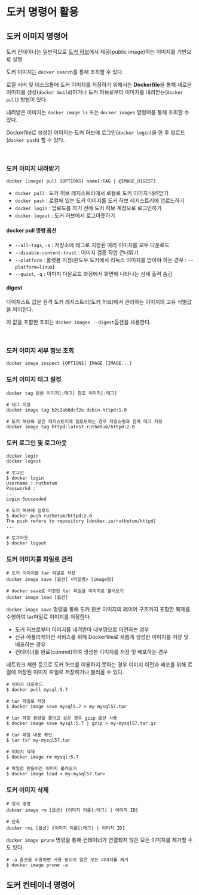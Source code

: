 # 도커 명령어 활용
## 도커 이미지 명령어

도커 컨테이너는 일반적으로 [도커 허브](https://hub.docker.com)에서 제공(public image)하는 이미지를 기반으로 실행

도커 이미지는 `docker search`를 통해 조히할 수 있다.

로컬 서버 및 데스크톱에 도커 이미지를 저장하기 위해서는 **Dockerfile**을 통해 새로운 이미지를 생성(`docker build`)하거나 도커 허브로부터 이미지를 내려받는(`docker pull`) 방법이 있다.

내려받은 이미지는 `docker image ls` 또는 `docker images` 명령어를 통해 조회할 수 있다.

Dockerfile로 생성된 이미지는 도커 허브에 로그인(`docker login`)을 한 후 업로드(`docker push`) 할 수 있다.

<br>

### 도커 이미지 내려받기
```console
docker [image] pull [OPTIONS] name[:TAG | @IMAGE_DIGEST]
```

- `docker pull` : 도커 허브 레지스트리에서 로컬로 도커 이미지 내려받기
- `docker push` : 로컬에 있는 도커 이미지를 도커 허브 레지스트리에 업로드하기
- `docker login` : 업로드를 하기 전에 도커 허브 계정으로 로그인하기
- `docker logout` : 도커 허브에서 로그아웃하기

#### docker pull 명령 옵션
- `--all-tags`, `-a` : 저장소에 태그로 지정된 여러 이미지를 모두 다운로드
- `--disable-content-trust` : 이미지 검증 작업 건너뛰기
- `--platform` : 플랫폼 지정(윈도우 도커에서 리눅스 이미지를 받아야 하는 경우 : `--platform=linux`)
- `--quiet`, `-q` : 이미지 다운로드 과정에서 화면에 나타나는 상세 출력 숨김

#### digest
다이제스트 값은 원격 도커 레지스트리(도커 허브)에서 관리하는 이미지의 고유 식별값을 의미한다.

이 값을 포함한 조회는 `docker images --digest`옵션을 사용한다.

<br>

### 도커 이미지 세부 정보 조회
```console
docker image inspect [OPTIONS] IMAGE [IMAGE...]
```

### 도커 이미지 태그 설정
```console
docker tag 원본 이미지[:태그] 참조 이미지[:태그]
```

```console
# 태그 지정
docker image tag b2c2ab6dcf2e debin-httpd:1.0

# 도커 허브와 같은 레지스트리에 업로드하는 경우 저장소명과 함께 태그 지정
docker image tag httpd:latest ruthetum/httpd:2.0
```

### 도커 로그인 및 로그아웃
```console
docker login
docker logout
```

```console
# 로그인
$ docker login
Username : ruthetum
Passworkd :
...
Login Succeeded

# 도커 허브에 업로드
$ docker push ruthetum/httpd:2.0
The push refers to repository [docker.io/ruthetum/httpd]
...

# 로그아웃
$ docker logout
```

### 도커 이미지를 파일로 관리
```console
# 도커 이미지를 tar 파일로 저장
docker image save [옵션] <파일명> [image명]

# docker save로 저장한 tar 파일을 이미지로 불러오기
docker image load [옵션]
```

`docker image save` 명령을 통해 도커 원본 이미지의 레이어 구조까지 포함한 복제를 수행하여 tar파일로 이미지를 저장한다.

- 도커 허브로부터 이미지를 내려받아 내부망으로 이전하는 경우
- 신규 애플리케이션 서비스를 위해 Dockerfile로 새롭게 생성한 이미지를 저장 및 배포하는 경우
- 컨테이너를 완료(commit)하여 생성한 이미지를 저장 및 배포하는 경우

네트워크 제한 등으로 도커 허브를 이용하지 못하는 경우 이미지 이전과 배포를 위해 로컬에 저장된 이미지 파일로 저장하거나 불러올 수 있다.

```console
# 이미지 다운로드
$ docker pull mysql:5.7

# tar 파일로 저장
$ docker image save mysql5.7 > my-mysql57.tar

# tar 파일 용량을 줄이고 싶은 경우 gzip 옵션 사용
$ docker image save mysql:5.7 | gzip > my-mysql57.tar.gz

# tar 파일 내용 확인
$ tar tvf my-mysql57.tar

# 이미지 삭제
$ docker image rm mysql:5.7

# 파일로 만들어진 이미지 불러오기
$ docker image load < my-mysql57.tar>
```

### 도커 이미지 삭제
```console
# 정식 명령
dokcer image rm [옵션] {이미지 이름[:태그] | 이미지 ID}

# 단축
docker rmi [옵션] {이미지 이름[:태그] | 이미지 ID}
```

`docker image prune` 명령을 통해 컨테이너가 연결되지 않은 모든 이미지를 제거할 수도 있다.

```console
# -a 옵션을 이용하면 사용 중이지 않은 모든 이미지를 제거
$ docker image prune -a
```

## 도커 컨테이너 명령어